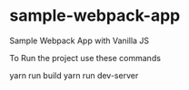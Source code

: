 # sample-webpack-app
Sample Webpack App with Vanilla JS

To Run the project use these commands 

  yarn run build 
  yarn run dev-server
